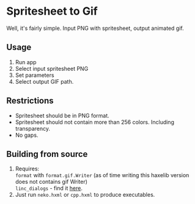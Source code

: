 # Spritesheet to Gif
Well, it's fairly simple. Input PNG with spritesheet, output animated gif.

## Usage
1. Run app
2. Select input spritesheet PNG
3. Set parameters
4. Select output GIF path.

## Restrictions
* Spritesheet should be in PNG format.
* Spritesheet should not contain more than 256 colors. Including transparency.
*  No gaps.

## Building from source

1. Requires:  
`format` with `format.gif.Writer` (as of time writing this haxelib version does not contains gif Writer)  
`linc_dialogs` - find it [here](https://github.com/snowkit/linc_dialogs).
2. Just run `neko.hxml` or `cpp.hxml` to produce executables.